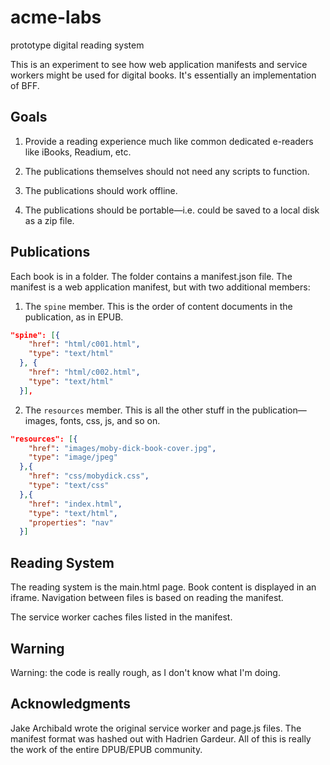 # acme-labs
prototype digital reading system

This is an experiment to see how web application manifests and service workers might be used for digital books. It's essentially an implementation of BFF. 




## Goals

1. Provide a reading experience much like common dedicated e-readers like iBooks, Readium, etc.

2. The publications themselves should not need any scripts to function. 

3. The publications should work offline.

4. The publications should be portable—i.e. could be saved to a local disk as a zip file.

## Publications

Each book is in a folder. The folder contains a manifest.json file. The manifest is a web application manifest, but with two additional members:

1. The `spine` member. This is the order of content documents in the publication, as in EPUB.

```json
"spine": [{
    "href": "html/c001.html",
    "type": "text/html"
  }, {
    "href": "html/c002.html",
    "type": "text/html"
  }],
```

2. The `resources` member. This is all the other stuff in the publication—images, fonts, css, js, and so on.


```json
"resources": [{
    "href": "images/moby-dick-book-cover.jpg",
    "type": "image/jpeg"
  },{
    "href": "css/mobydick.css",
    "type": "text/css"
  },{
    "href": "index.html",
    "type": "text/html",
    "properties": "nav"
  }]

```

## Reading System

The reading system is the main.html page. Book content is displayed in an iframe. Navigation between files is based on reading the manifest.

The service worker caches files listed in the manifest.

## Warning

Warning: the code is really rough, as I don't know what I'm doing.

## Acknowledgments

Jake Archibald wrote the original service worker and page.js files. The manifest format was hashed out with Hadrien Gardeur. All of this is really the work of the entire DPUB/EPUB community. 

